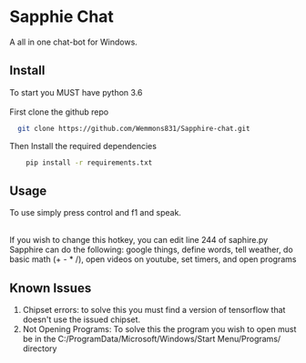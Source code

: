 
# Sapphie Chat

A all in one chat-bot for Windows.



## Install

To start you MUST have python 3.6  <br>  <br> 
First clone the github repo

```bash
  git clone https://github.com/Wemmons831/Sapphire-chat.git
```
Then Install the required dependencies

```bash
    pip install -r requirements.txt
```

## Usage
To use simply press control and f1 and speak.  <br> <br>

If you wish to change this hotkey, you can edit line 244 of saphire.py
<br> Sapphire can do the following:
google things, define words, tell weather, do basic math (+ - * /), open videos on youtube, set timers, and open programs
## Known Issues

1. Chipset errors:
    to solve this you must find a version of tensorflow that doesn't use the issued chipset.
2. Not Opening Programs:
    To solve this the program you wish to open must be in the C:/ProgramData/Microsoft/Windows/Start Menu/Programs/ directory
